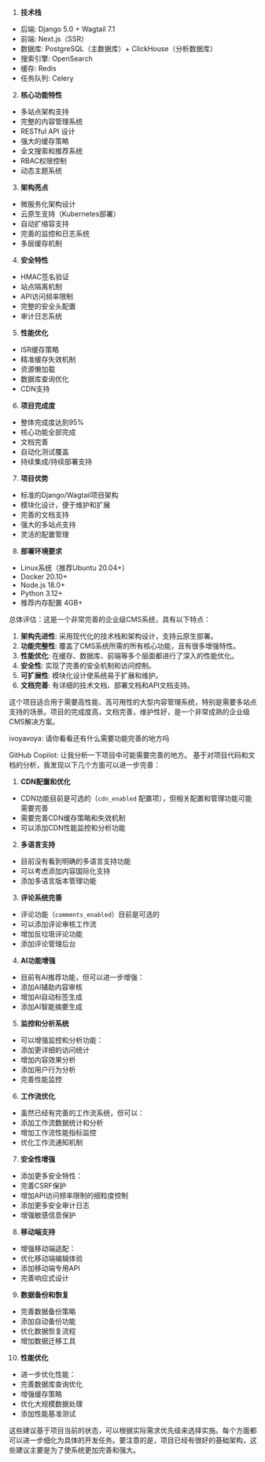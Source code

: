 1. **技术栈**
- 后端: Django 5.0 + Wagtail 7.1
- 前端: Next.js（SSR）
- 数据库: PostgreSQL（主数据库）+ ClickHouse（分析数据库）
- 搜索引擎: OpenSearch
- 缓存: Redis
- 任务队列: Celery

2. **核心功能特性**
- 多站点架构支持
- 完整的内容管理系统
- RESTful API 设计
- 强大的缓存策略
- 全文搜索和推荐系统
- RBAC权限控制
- 动态主题系统

3. **架构亮点**
- 微服务化架构设计
- 云原生支持（Kubernetes部署）
- 自动扩缩容支持
- 完善的监控和日志系统
- 多层缓存机制

4. **安全特性**
- HMAC签名验证
- 站点隔离机制
- API访问频率限制
- 完整的安全头配置
- 审计日志系统

5. **性能优化**
- ISR缓存策略
- 精准缓存失效机制
- 资源懒加载
- 数据库查询优化
- CDN支持

6. **项目完成度**
- 整体完成度达到95%
- 核心功能全部完成
- 文档完善
- 自动化测试覆盖
- 持续集成/持续部署支持

7. **项目优势**
- 标准的Django/Wagtail项目架构
- 模块化设计，便于维护和扩展
- 完善的文档支持
- 强大的多站点支持
- 灵活的配置管理

8. **部署环境要求**
- Linux系统（推荐Ubuntu 20.04+）
- Docker 20.10+
- Node.js 18.0+
- Python 3.12+
- 推荐内存配置 4GB+

总体评估：这是一个非常完善的企业级CMS系统，具有以下特点：

1. **架构先进性**: 采用现代化的技术栈和架构设计，支持云原生部署。
2. **功能完整性**: 覆盖了CMS系统所需的所有核心功能，且有很多增强特性。
3. **性能优化**: 在缓存、数据库、前端等多个层面都进行了深入的性能优化。
4. **安全性**: 实现了完善的安全机制和访问控制。
5. **可扩展性**: 模块化设计使系统易于扩展和维护。
6. **文档完善**: 有详细的技术文档、部署文档和API文档支持。

这个项目适合用于需要高性能、高可用性的大型内容管理系统，特别是需要多站点支持的场景。项目的完成度高，文档完善，维护性好，是一个非常成熟的企业级CMS解决方案。

ivoyavoya: 请你看看还有什么需要功能完善的地方吗

GitHub Copilot: 让我分析一下项目中可能需要完善的地方。 基于对项目代码和文档的分析，我发现以下几个方面可以进一步完善：

1. **CDN配置和优化**
- CDN功能目前是可选的（`cdn_enabled` 配置项），但相关配置和管理功能可能需要完善
- 需要完善CDN缓存策略和失效机制
- 可以添加CDN性能监控和分析功能

2. **多语言支持**
- 目前没有看到明确的多语言支持功能
- 可以考虑添加内容国际化支持
- 添加多语言版本管理功能

3. **评论系统完善**
- 评论功能（`comments_enabled`）目前是可选的
- 可以添加评论审核工作流
- 增加反垃圾评论功能
- 添加评论管理后台

4. **AI功能增强**
- 目前有AI推荐功能，但可以进一步增强：
- 添加AI辅助内容审核
- 增加AI自动标签生成
- 添加AI智能摘要生成

5. **监控和分析系统**
- 可以增强监控和分析功能：
- 添加更详细的访问统计
- 增加内容效果分析
- 添加用户行为分析
- 完善性能监控

6. **工作流优化**
- 虽然已经有完善的工作流系统，但可以：
- 添加工作流数据统计和分析
- 增加工作流性能指标监控
- 优化工作流通知机制

7. **安全性增强**
- 添加更多安全特性：
- 完善CSRF保护
- 增加API访问频率限制的细粒度控制
- 添加更多安全审计日志
- 增强敏感信息保护

8. **移动端支持**
- 增强移动端适配：
- 优化移动端编辑体验
- 添加移动端专用API
- 完善响应式设计

9. **数据备份和恢复**
- 完善数据备份策略
- 添加自动备份功能
- 优化数据恢复流程
- 增加数据迁移工具

10. **性能优化**
- 进一步优化性能：
- 完善数据库查询优化
- 增强缓存策略
- 优化大规模数据处理
- 添加性能基准测试

这些建议基于项目当前的状态，可以根据实际需求优先级来选择实施。每个方面都可以进一步细化为具体的开发任务。要注意的是，项目已经有很好的基础架构，这些建议主要是为了使系统更加完善和强大。